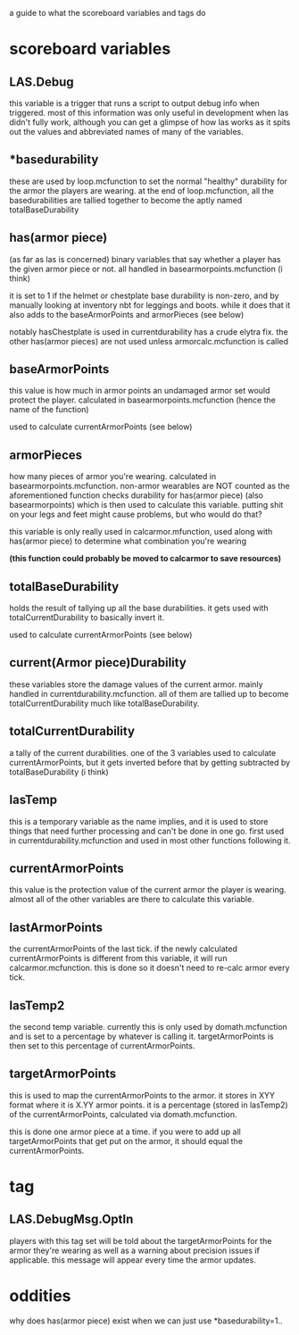 a guide to what the scoreboard variables and tags do

# scoreboard variables

## LAS.Debug

this variable is a trigger that runs a script to output debug info when triggered. most of this information was only useful in development when las didn't fully work, although you can get a glimpse of how las works as it spits out the values and abbreviated names of many of the variables.

## *basedurability

these are used by loop.mcfunction to set the normal "healthy" durability for the armor the players are wearing. at the end of loop.mcfunction, all the basedurabilities are tallied together to become the aptly named totalBaseDurability

## has(armor piece)

(as far as las is concerned) binary variables that say whether a player has the given armor piece or not. all handled in basearmorpoints.mcfunction (i think)

it is set to 1 if the helmet or chestplate base durability is non-zero, and by manually looking at inventory nbt for leggings and boots. while it does that it also adds to the baseArmorPoints and armorPieces (see below)

notably hasChestplate is used in currentdurability has a crude elytra fix. the other has(armor pieces) are not used unless armorcalc.mcfunction is called

## baseArmorPoints

this value is how much in armor points an undamaged armor set would protect the player. calculated in basearmorpoints.mcfunction (hence the name of the function)

used to calculate currentArmorPoints (see below)

## armorPieces

how many pieces of armor you're wearing. calculated in basearmorpoints.mcfunction. non-armor wearables are NOT counted as the aforementioned function checks durability for has(armor piece) (also basearmorpoints) which is then used to calculate this variable. putting shit on your legs and feet might cause problems, but who would do that?

this variable is only really used in calcarmor.mfunction, used along with has(armor piece) to determine what combination you're wearing

**(this function could probably be moved to calcarmor to save resources)**

## totalBaseDurability

holds the result of tallying up all the base durabilities. it gets used with totalCurrentDurability to basically invert it.

used to calculate currentArmorPoints (see below)

## current(Armor piece)Durability

these variables store the damage values of the current armor. mainly handled in currentdurability.mcfunction. all of them are tallied up to become totalCurrentDurability much like totalBaseDurability.

## totalCurrentDurability

a tally of the current durabilities. one of the 3 variables used to calculate currentArmorPoints, but it gets inverted before that by getting subtracted by totalBaseDurability (i think)

## lasTemp

this is a temporary variable as the name implies, and it is used to store things that need further processing and can't be done in one go. first used in currentdurability.mcfunction and used in most other functions following it.

## currentArmorPoints

this value is the protection value of the current armor the player is wearing. almost all of the other variables are there to calculate this variable.

## lastArmorPoints

the currentArmorPoints of the last tick. if the newly calculated currentArmorPoints is different from this variable, it will run calcarmor.mcfunction. this is done so it doesn't need to re-calc armor every tick.

## lasTemp2

the second temp variable. currently this is only used by domath.mcfunction and is set to a percentage by whatever is calling it. targetArmorPoints is then set to this percentage of currentArmorPoints.

## targetArmorPoints

this is used to map the currentArmorPoints to the armor. it stores in XYY format where it is X.YY armor points. it is a percentage (stored in lasTemp2) of the currentArmorPoints, calculated via domath.mcfunction.

this is done one armor piece at a time. if you were to add up all targetArmorPoints that get put on the armor, it should equal the currentArmorPoints.

# tag

## LAS.DebugMsg.OptIn

players with this tag set will be told about the targetArmorPoints for the armor they're wearing as well as a warning about precision issues if applicable. this message will appear every time the armor updates.

# oddities

why does has(armor piece) exist when we can just use *basedurability=1..
